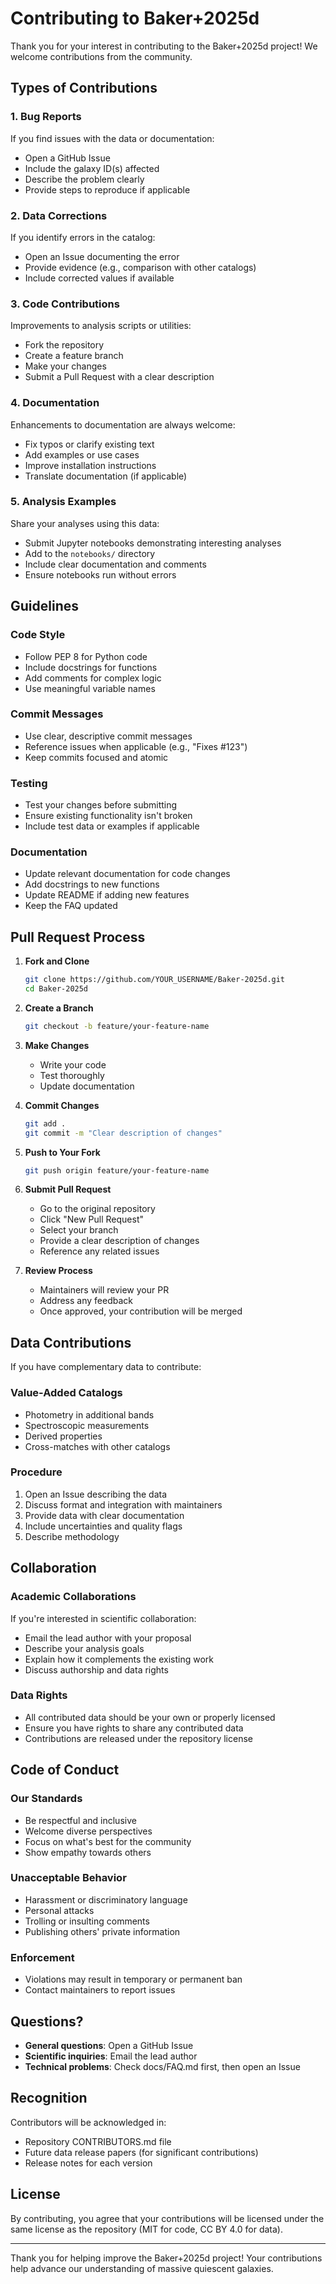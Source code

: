 # Contributing to Baker+2025d

Thank you for your interest in contributing to the Baker+2025d project! We welcome contributions from the community.

## Types of Contributions

### 1. Bug Reports
If you find issues with the data or documentation:
- Open a GitHub Issue
- Include the galaxy ID(s) affected
- Describe the problem clearly
- Provide steps to reproduce if applicable

### 2. Data Corrections
If you identify errors in the catalog:
- Open an Issue documenting the error
- Provide evidence (e.g., comparison with other catalogs)
- Include corrected values if available

### 3. Code Contributions
Improvements to analysis scripts or utilities:
- Fork the repository
- Create a feature branch
- Make your changes
- Submit a Pull Request with a clear description

### 4. Documentation
Enhancements to documentation are always welcome:
- Fix typos or clarify existing text
- Add examples or use cases
- Improve installation instructions
- Translate documentation (if applicable)

### 5. Analysis Examples
Share your analyses using this data:
- Submit Jupyter notebooks demonstrating interesting analyses
- Add to the `notebooks/` directory
- Include clear documentation and comments
- Ensure notebooks run without errors

## Guidelines

### Code Style
- Follow PEP 8 for Python code
- Include docstrings for functions
- Add comments for complex logic
- Use meaningful variable names

### Commit Messages
- Use clear, descriptive commit messages
- Reference issues when applicable (e.g., "Fixes #123")
- Keep commits focused and atomic

### Testing
- Test your changes before submitting
- Ensure existing functionality isn't broken
- Include test data or examples if applicable

### Documentation
- Update relevant documentation for code changes
- Add docstrings to new functions
- Update README if adding new features
- Keep the FAQ updated

## Pull Request Process

1. **Fork and Clone**
   ```bash
   git clone https://github.com/YOUR_USERNAME/Baker-2025d.git
   cd Baker-2025d
   ```

2. **Create a Branch**
   ```bash
   git checkout -b feature/your-feature-name
   ```

3. **Make Changes**
   - Write your code
   - Test thoroughly
   - Update documentation

4. **Commit Changes**
   ```bash
   git add .
   git commit -m "Clear description of changes"
   ```

5. **Push to Your Fork**
   ```bash
   git push origin feature/your-feature-name
   ```

6. **Submit Pull Request**
   - Go to the original repository
   - Click "New Pull Request"
   - Select your branch
   - Provide a clear description of changes
   - Reference any related issues

7. **Review Process**
   - Maintainers will review your PR
   - Address any feedback
   - Once approved, your contribution will be merged

## Data Contributions

If you have complementary data to contribute:

### Value-Added Catalogs
- Photometry in additional bands
- Spectroscopic measurements
- Derived properties
- Cross-matches with other catalogs

### Procedure
1. Open an Issue describing the data
2. Discuss format and integration with maintainers
3. Provide data with clear documentation
4. Include uncertainties and quality flags
5. Describe methodology

## Collaboration

### Academic Collaborations
If you're interested in scientific collaboration:
- Email the lead author with your proposal
- Describe your analysis goals
- Explain how it complements the existing work
- Discuss authorship and data rights

### Data Rights
- All contributed data should be your own or properly licensed
- Ensure you have rights to share any contributed data
- Contributions are released under the repository license

## Code of Conduct

### Our Standards
- Be respectful and inclusive
- Welcome diverse perspectives
- Focus on what's best for the community
- Show empathy towards others

### Unacceptable Behavior
- Harassment or discriminatory language
- Personal attacks
- Trolling or insulting comments
- Publishing others' private information

### Enforcement
- Violations may result in temporary or permanent ban
- Contact maintainers to report issues

## Questions?

- **General questions**: Open a GitHub Issue
- **Scientific inquiries**: Email the lead author
- **Technical problems**: Check docs/FAQ.md first, then open an Issue

## Recognition

Contributors will be acknowledged in:
- Repository CONTRIBUTORS.md file
- Future data release papers (for significant contributions)
- Release notes for each version

## License

By contributing, you agree that your contributions will be licensed under the same license as the repository (MIT for code, CC BY 4.0 for data).

---

Thank you for helping improve the Baker+2025d project! Your contributions help advance our understanding of massive quiescent galaxies.
